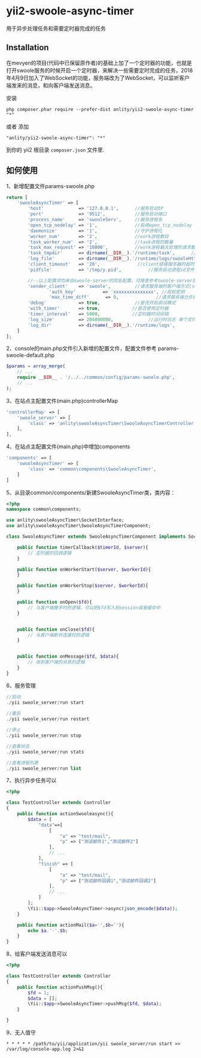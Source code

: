 yii2-swoole-async-timer
=======================
用于异步处理任务和需要定时器完成的任务

Installation
------------

在mevyen的项目(代码中已保留原作者)的基础上加了一个定时器的功能，也就是打开swoole服务的时候开启一个定时器，来解决一些需要定时完成的任务，2018年4月9日加入了WebSocket的功能，服务端改为了WebSocket，可以监听客户端发来的消息，和向客户端发送消息。

安装

```
php composer.phar require --prefer-dist anlity/yii2-swoole-async-timer "*"
```

或者 添加

```
"anlity/yii2-swoole-async-timer": "*"
```

到你的 yii2 根目录 `composer.json` 文件里.


如何使用
-----

1、新增配置文件params-swoole.php

```php
return [
    'swooleAsyncTimer' => [
        'host'             => '127.0.0.1', 		//服务启动IP
        'port'             => '9512',      		//服务启动端口
        'process_name'     => 'swooleServ',		//服务进程名
        'open_tcp_nodelay' => '1',         		//启用open_tcp_nodelay
        'daemonize'        => '1',				//守护进程化
        'worker_num'       => '2',				//work进程数目
        'task_worker_num'  => '2',				//task进程的数量
        'task_max_request' => '10000',			//work进程最大处理的请求数
        'task_tmpdir'      => dirname(__DIR__).'/runtime/task',		 //设置task的数据临时目录
        'log_file'         => dirname(__DIR__).'/runtime/logs/swooleHttp.log', //指定swoole错误日志文件
        'client_timeout'   => '20',				 //client链接服务器时超时时间(s)
        'pidfile'          => '/tmp/y.pid', 		 //服务启动进程id文件保存位置

        //--以上配置项均来自swoole-server的同名配置，可随意参考swoole-server配置说明自主增删--
        'sender_client'    => 'swoole',         //请求服务端的客户端方式(swoole|curl)
                'auth_key'          => 'xxxxxxxxxxxxxxx', //授权密钥
                'max_time_diff'      => 0,              //请求服务端允许的最大时间差
        'debug'            => true,             //是否开启调试模式
        'with_timer'       => true,            //是否使用定时器
        'timer_interval'   => 5000,            //定时器时间间隔
        'log_size'         => 204800000, 			 //运行时日志 单个文件大小
        'log_dir'          => dirname(__DIR__).'/runtime/logs',			 //运行时日志 存放目录
    ]
];
```

2、console的main.php文件引入新增的配置文件，配置文件参考 params-swoole-default.php
```php
$params = array_merge(
    // ...
    require __DIR__ . '/../../common/config/params-swoole.php',
    // ...
);
```

3、在站点主配置文件(main.php)controllerMap
```php
'controllerMap' => [
    'swoole_server' => [
        'class' => 'anlity\swooleAsyncTimer\SwooleAsyncTimerController',
    ],
],
```

4、在站点主配置文件(main.php)中增加components
```php
'components' => [
    'swooleAsyncTimer' => [
        'class' => 'common\components\SwooleAsyncTimer',
    ]
]
```

5、从目录common/components/新建SwooleAsyncTimer类，类内容：
```php
<?php
namespace common\components;

use anlity\swooleAsyncTimer\SocketInterface;
use anlity\swooleAsyncTimer\SwooleAsyncTimerComponent;

class SwooleAsyncTimer extends SwooleAsyncTimerComponent implements SocketInterface {

    public function timerCallback($timerId, $server){
        // 定时器的回调逻辑
    }

    public function onWorkerStart($server, $workerId){
    }

    public function onWorkerStop($server, $workerId){
    }

    public function onOpen($fd){
        // 与客户端握手时的逻辑，可以把$fd写入到session或者缓存中
    }


    public function onClose($fd){
        // 与客户端断开连接时的逻辑
    }


    public function onMessage($fd, $data){
        // 收到客户端的消息的逻辑
    }
}
```

6、服务管理
```php
//启动
./yii swoole_server/run start
 
//重启
./yii swoole_server/run restart

//停止
./yii swoole_server/run stop

//查看状态
./yii swoole_server/run stats

//查看进程列表
./yii swoole_server/run list
```

7、执行异步任务可以
````php
<?php

class TestController extends Controller 
{  
	public function actionSwooleasync(){
		$data = [
			"data"=>[
				[
					"a" => "test/mail",
					"p" => ["测试邮件1","测试邮件2"]
				],
				// ...
			],
			"finish" => [
				[
					"a" => "test/mail",
					"p" => ["测试邮件回调1","测试邮件回调2"]
				],
				// ...
			]
		];
		\Yii::$app->SwooleAsyncTimer->async(json_encode($data));
	}

	public function actionMail($a='',$b=''){
		echo $a.'-'.$b;
	}  
}
````

8、给客户端发送消息可以
````php
<?php

class TestController extends Controller 
{  
	public function actionPushMsg(){
		$fd = 1;
		$data = [];
		\Yii::$app->SwooleAsyncTimer->pushMsg($fd, $data);
	}

}
````

9、无人值守
````shell
* * * * * /path/to/yii/application/yii swoole_server/run start >> /var/log/console-app.log 2>&1
````
